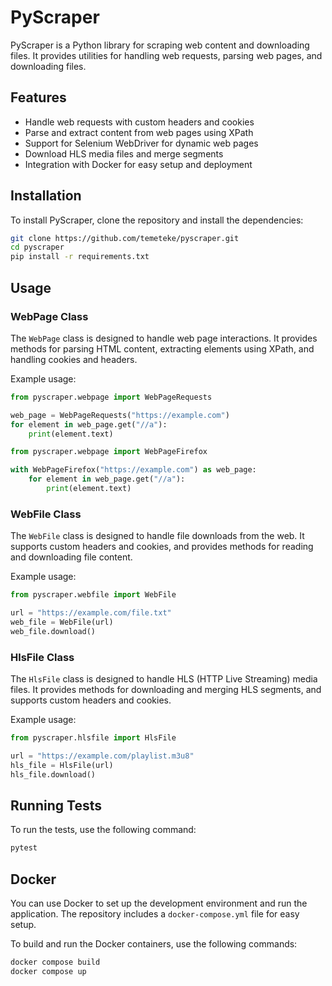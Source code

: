 # PyScraper

PyScraper is a Python library for scraping web content and downloading files. It provides utilities for handling web requests, parsing web pages, and downloading files.

## Features

- Handle web requests with custom headers and cookies
- Parse and extract content from web pages using XPath
- Support for Selenium WebDriver for dynamic web pages
- Download HLS media files and merge segments
- Integration with Docker for easy setup and deployment

## Installation

To install PyScraper, clone the repository and install the dependencies:

```sh
git clone https://github.com/temeteke/pyscraper.git
cd pyscraper
pip install -r requirements.txt
```

## Usage

### WebPage Class

The `WebPage` class is designed to handle web page interactions. It provides methods for parsing HTML content, extracting elements using XPath, and handling cookies and headers.

Example usage:

```python
from pyscraper.webpage import WebPageRequests

web_page = WebPageRequests("https://example.com")
for element in web_page.get("//a"):
    print(element.text)
```

```python
from pyscraper.webpage import WebPageFirefox

with WebPageFirefox("https://example.com") as web_page:
    for element in web_page.get("//a"):
        print(element.text)
```

### WebFile Class

The `WebFile` class is designed to handle file downloads from the web. It supports custom headers and cookies, and provides methods for reading and downloading file content.

Example usage:

```python
from pyscraper.webfile import WebFile

url = "https://example.com/file.txt"
web_file = WebFile(url)
web_file.download()
```

### HlsFile Class

The `HlsFile` class is designed to handle HLS (HTTP Live Streaming) media files. It provides methods for downloading and merging HLS segments, and supports custom headers and cookies.

Example usage:

```python
from pyscraper.hlsfile import HlsFile

url = "https://example.com/playlist.m3u8"
hls_file = HlsFile(url)
hls_file.download()
```

## Running Tests

To run the tests, use the following command:

```sh
pytest
```

## Docker

You can use Docker to set up the development environment and run the application. The repository includes a `docker-compose.yml` file for easy setup.

To build and run the Docker containers, use the following commands:

```sh
docker compose build
docker compose up
```